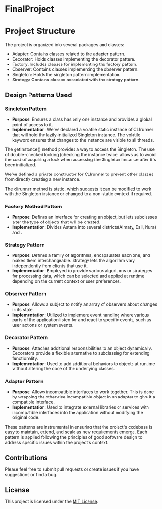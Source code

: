 # FinalProject

# Project Structure
The project is organized into several packages and classes:

- Adapter: Contains classes related to the adapter pattern.
- Decorator: Holds classes implementing the decorator pattern.
- Factory: Includes classes for implementing the factory pattern.
- Observer: Contains classes implementing the observer pattern.
- Singleton: Holds the singleton pattern implementation.
- Strategy: Contains classes associated with the strategy pattern.

## Design Patterns Used

### Singleton Pattern
- **Purpose**: Ensures a class has only one instance and provides a global point of access to it.
- **Implementation**: We've declared a volatile static instance of CLIrunner that will hold the lazily-initialized Singleton instance. The volatile keyword ensures that changes to the instance are visible to all threads.

The getInstance() method provides a way to access the Singleton. The use of double-checked locking (checking the instance twice) allows us to avoid the cost of acquiring a lock when accessing the Singleton instance after it's been initialized.

We've defined a private constructor for CLIrunner to prevent other classes from directly creating a new instance.

The clirunner method is static, which suggests it can be modified to work with the Singleton instance or changed to a non-static context if required.
### Factory Method Pattern
- **Purpose**: Defines an interface for creating an object, but lets subclasses alter the type of objects that will be created.
- **Implementation**: Divides Astana into several districts(Almaty, Esil, Nura) and .

### Strategy Pattern
- **Purpose**: Defines a family of algorithms, encapsulates each one, and makes them interchangeable. Strategy lets the algorithm vary independently from clients that use it.
- **Implementation**: Employed to provide various algorithms or strategies for processing data, which can be selected and applied at runtime depending on the current context or user preferences.

### Observer Pattern
- **Purpose**: Allows a subject to notify an array of observers about changes in its state.
- **Implementation**: Utilized to implement event handling where various parts of the application listen for and react to specific events, such as user actions or system events.

### Decorator Pattern
- **Purpose**: Attaches additional responsibilities to an object dynamically. Decorators provide a flexible alternative to subclassing for extending functionality.
- **Implementation**: Used to add additional behaviors to objects at runtime without altering the code of the underlying classes.

### Adapter Pattern
- **Purpose**: Allows incompatible interfaces to work together. This is done by wrapping the otherwise incompatible object in an adapter to give it a compatible interface.
- **Implementation**: Used to integrate external libraries or services with incompatible interfaces into the application without modifying the original code.

These patterns are instrumental in ensuring that the project's codebase is easy to maintain, extend, and scale as new requirements emerge. Each pattern is applied following the principles of good software design to address specific issues within the project's context.

## Contributions

Please feel free to submit pull requests or create issues if you have suggestions or find a bug.

## License

This project is licensed under the [MIT License](LICENSE).
